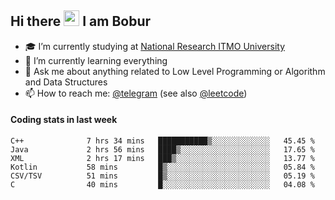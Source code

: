 ## Hi there <img src="https://media.giphy.com/media/hvRJCLFzcasrR4ia7z/giphy.gif" width="25px"> I am Bobur

- :mortar_board: I’m currently studying at [National Research ITMO University](https://itmo.ru/)
- :seedling: I’m currently learning everything
- :speech_balloon: Ask me about anything related to Low Level Programming or Algorithm and Data Structures
- :mailbox: How to reach me: [@telegram](https://t.me/bobur_zakirov) (see also [@leetcode](https://leetcode.com/insanis/))      

#### Coding stats in last week

<!--START_SECTION:waka-->

```text
C++              7 hrs 34 mins   ███████████▒░░░░░░░░░░░░░   45.45 %
Java             2 hrs 56 mins   ████▒░░░░░░░░░░░░░░░░░░░░   17.65 %
XML              2 hrs 17 mins   ███▒░░░░░░░░░░░░░░░░░░░░░   13.77 %
Kotlin           58 mins         █▒░░░░░░░░░░░░░░░░░░░░░░░   05.84 %
CSV/TSV          51 mins         █▒░░░░░░░░░░░░░░░░░░░░░░░   05.19 %
C                40 mins         █░░░░░░░░░░░░░░░░░░░░░░░░   04.08 %
```

<!--END_SECTION:waka-->
